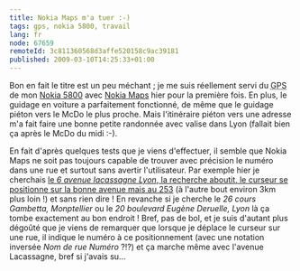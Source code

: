```yaml
---
title: Nokia Maps m'a tuer :-)
tags: gps, nokia 5800, travail
lang: fr
node: 67659
remoteId: 3c811360568d3affe520158c9ac39181
published: 2009-03-10T14:25:33+01:00
---
```


Bon en fait le titre est un peu méchant ; je me suis réellement servi du <abbr title="Global Positioning System">GPS</abbr>  de mon [Nokia 5800](/post/nokia-5800-mon-nouveau-jouet) avec [Nokia Maps](http://www.nokia.fr/map/) hier pour la première fois. En plus, le guidage en voiture a parfaitement fonctionné, de même que le guidage piéton vers le McDo le plus proche. Mais l'itinéraire piéton vers une adresse m'a fait faire une bonne petite randonnée avec valise dans Lyon (fallait bien ça après le McDo du midi :-).


En fait d'après quelques tests que je viens d'effectuer, il semble que Nokia Maps ne soit pas toujours capable de trouver avec précision le numéro dans une rue et surtout sans avertir l'utilisateur. Par exemple hier je cherchais [le *6 avenue lacassagne Lyon*, la recherche aboutit, le curseur se positionne sur la bonne avenue mais au 253](http://maps.google.fr/maps/ms?hl=fr&amp;ie=UTF8&amp;msa=0&amp;msid=117706685319652555975.000464c37ffdf4d633f77&amp;ll=45.753152,4.878531&amp;spn=0.043958,0.077248&amp;t=h&amp;z=14) (à l'autre bout environ 3km plus loin !) et sans rien dire ! En revanche si je cherche le *26 cours Gambetta, Monptellier* ou le *20 boulevard Eugène Deruelle, Lyon* là ça tombe exactement au bon endroit ! Bref, pas de bol, et je suis d'autant plus dégoûté que je viens de remarquer que lorsque je déplace le curseur sur une rue, il indique le numéro à ce positionnement (avec une notation inversée *Nom de rue Numéro* ?!?) et ça marche même avec l'avenue Lacassagne, bref si j'avais su...

